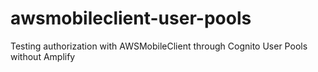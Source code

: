 # awsmobileclient-user-pools
Testing authorization with AWSMobileClient through Cognito User Pools without Amplify
